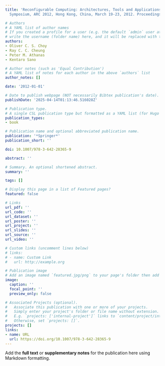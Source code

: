 ```yaml
---
title: 'Reconfigurable Computing: Architectures, Tools and Applications - 8th International
  Symposium, ARC 2012, Hong Kong, China, March 19-23, 2012. Proceedings'

# Authors
# A YAML list of author names
# If you created a profile for a user (e.g. the default `admin` user at `content/authors/admin/`), 
# write the username (folder name) here, and it will be replaced with their full name and linked to their profile.
authors:
- Oliver C. S. Choy
- Ray C. C. Cheung
- Peter M. Athanas
- Kentaro Sano

# Author notes (such as 'Equal Contribution')
# A YAML list of notes for each author in the above `authors` list
author_notes: []

date: '2012-01-01'

# Date to publish webpage (NOT necessarily Bibtex publication's date).
publishDate: '2025-04-14T01:13:46.516028Z'

# Publication type.
# A single CSL publication type but formatted as a YAML list (for Hugo requirements).
publication_types:
- book

# Publication name and optional abbreviated publication name.
publication: '*Springer*'
publication_short: ''

doi: 10.1007/978-3-642-28365-9

abstract: ''

# Summary. An optional shortened abstract.
summary: ''

tags: []

# Display this page in a list of Featured pages?
featured: false

# Links
url_pdf: ''
url_code: ''
url_dataset: ''
url_poster: ''
url_project: ''
url_slides: ''
url_source: ''
url_video: ''

# Custom links (uncomment lines below)
# links:
# - name: Custom Link
#   url: http://example.org

# Publication image
# Add an image named `featured.jpg/png` to your page's folder then add a caption below.
image:
  caption: ''
  focal_point: ''
  preview_only: false

# Associated Projects (optional).
#   Associate this publication with one or more of your projects.
#   Simply enter your project's folder or file name without extension.
#   E.g. `projects: ['internal-project']` links to `content/project/internal-project/index.md`.
#   Otherwise, set `projects: []`.
projects: []
links:
- name: URL
  url: https://doi.org/10.1007/978-3-642-28365-9
---
```


Add the **full text** or **supplementary notes** for the publication here using Markdown formatting.
